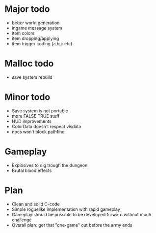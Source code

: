 Major todo
==========

* better world generation
* ingame message system
* item colors
* item dropping/applying
* item trigger coding (a,b,c etc)

Malloc todo
===========
* save system rebuild

Minor todo
==========

* Save system is not portable
* more FALSE TRUE stuff
* HUD improvements
* ColorData doesn't respect visdata
* npcs won't block pathfind

Gameplay
========

* Explosives to dig trough the dungeon
* Brutal blood effects

Plan
====

* Clean and solid C-code
* Simple roguelike implementation with rapid gameplay
* Gameplay should be possible to be developed forward without much challenge
* Overall plan: get that "one-game" out before the army ends
